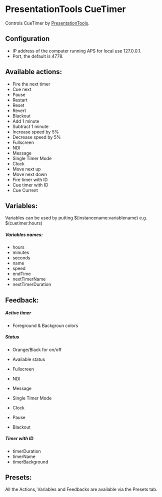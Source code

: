 
# PresentationTools CueTimer
Controls CueTimer by [PresentationTools](https://presentationtools.com/).

## Configuration
* IP address of the computer running APS for local use 127.0.0.1.
* Port, the default is 4778.

## Available actions:
* Fire the next timer
* Cue next
* Pause
* Restart
* Reset
* Revert
* Blackout
* Add 1 minute
* Subtract 1 minute
* Increase speed by 5%
* Decrease speed by 5%
* Fullscreen
* NDI
* Message
* Single Timer Mode
* Clock
* Move next up
* Move next down
* Fire timer with ID
* Cue timer with ID
* Cue Current

## Variables:
Variables can be used by putting $(instancename:variablename) e.g. $(cuetimer:hours)
##### Variables names:
* hours
* minutes
* seconds
* name
* speed
* endTime
* nextTimerName
* nextTimerDuration

## Feedback:
##### Active timer
* Foreground & Backgroun colors

##### Status
* Orange/Black for on/off

* Available status

* Fullscreen
* NDI
* Message
* Single Timer Mode
* Clock
* Pause
* Blackout

##### Timer with ID
* timerDuration
* timerName
* timerBackground

## Presets:
All the Actions, Variables and Feedbacks are available via the Presets tab.
